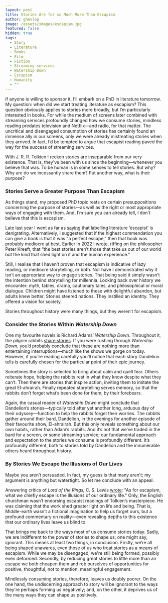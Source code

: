 ```yaml
---
layout: post
title: Stories Are for so Much More Than Escapism
author: gheslop
image: /assets/images/escapism.jpg
featured: false
hidden: true
tags:
  - Story
  - Literature
  - Books
  - Film
  - Fiction
  - Streaming services
  - Watership Down
  - Escapism
  - Humanity
  - ""
---
```

If anyone is willing to sponsor it, I’ll embark on a PhD in literature tomorrow. My question: when did we start treating literature as escapism? This question obviously applies to stories more broadly, but I’m particularly interested in books. For while the medium of screens later combined with streaming services profoundly changed how we consume stories, mindless reading predates television and Netflix—and radio, for that matter. The uncritical and disengaged consumption of stories has certainly found an immense ally in our screens, only we were already mistreating stories when they arrived. In fact, I’d be tempted to argue that escapist reading paved the way for the success of streaming services. 

With J. R. R. Tolkien I reckon stories are inseparable from our very existence. That is, they’ve been with us since the beginning—whenever you believe that was. To be human is in some senses to tell stories. But why? Why are do we incessantly share them? Put another way, what is their purpose?

### Stories Serve a Greater Purpose Than Escapism

As things stand, my proposed PhD topic rests on certain presuppositions concerning the purpose of stories—as well as the right or most appropriate ways of engaging with them. And, I’m sure you can already tell, I don’t believe that this is escapism. 

Late last year I went as far as [saying](https://rekindle.co.za/content/2022-12-12-best-books-2022) that labelling literature ‘escapist’ is denigrating. Alternatively, I suggested that if the highest commendation you can give a book is that it was "a perfect escape," then that book was probably mediocre at best. Earlier in 2022 I [wrote](https://rekindle.co.za/content/2022-06-09-reading-fiction), riffing on the philosopher Peter Kreeft, that “the best stories aren’t those that take us out of our world but the kind that shed light on it and the human experience.” 

Still, I realise that I haven’t proven that escapism is indicative of lazy reading, or mediocre storytelling, or both. Nor have I demonstrated why it isn’t an appropriate way to engage stories. That being said it simply wasn’t the intention behind storytelling for millennia. Looking back over history we encounter: myth, fables, drama, cautionary tales, and philosophical or moral dialogue. Children might have listened to these with delightful abandon, but adults knew better. Stories steered nations. They instilled an identity. They offered a vision for society.

Stories throughout history were many things, but they weren’t for escapism.

### Consider the Stories Within *Watership Down*

One my favourite novels is Richard Adams’ *Watership Down*. Throughout it, the pilgrim rabbits [share stories](https://rekindle.co.za/content/2021-10-14-the-power-of-story-to-form-community-reading-together). If you were rushing through *Watership Down*, you’d probably conclude that these are nothing more than entertaining interruptions—much like the shows we gorge on today. However, if you’re reading carefully you’ll notice that each story Dandelion tells is carefully chosen for the particular point of their epic journey.

Sometimes the story is selected to bring about calm and quell fear. Others reiterate hope, helping the rabbits rest in what they know despite what they can’t. Then there are stories that inspire action, inviting them to imitate the great El-ahrairah. Finally repeated storytelling serves memory, so that the rabbits don’t forget what’s been done for them, by their forebears.

Again, the casual reader of *Watership Down* might conclude that Dandelion’s stories—typically told after yet another long, arduous day of their odyssey—function to help the rabbits forget their worries. The rabbits gather around their bard, Dandelion, in the evenings for another episode of their favourite show, El-ahrairah. But this only reveals something about our own habits, rather than Adam’s rabbits. And it’s not that we’ve traded in the bard for a screen, or some streaming service; our fundamental approach and expectation to the stories we consume is profoundly different. It’s profoundly different, both to stories told by Dandelion and the innumerable others heard throughout history.

### By Stories We Escape the Illusions of Our Lives

Maybe you aren’t persuaded. In fact, my guess is that many aren’t; my argument is anything but watertight. So let me conclude with an appeal.

Answering critics of *Lord of the Rings,* C. S. Lewis [wrote](https://www.theonering.com/the-gods-return-to-earth-c-s-lewis-review-of-the-fellowship-of-the-ring/): "As for escapism, what we chiefly escape is the illusions of our ordinary life." Only, the English churchman wasn’t endorsing escapist readings of Tolkien’s masterpiece. He was claiming that the work shed greater light on life and being. That is, Middle-earth wasn’t a fictional imagination to help us forget ours, but a profound commentary on reality—even revealing depths to this existence that our ordinary lives leave us blind to.

That brings me back to the ways most of us consume stories today. Sadly, we are indifferent to the power of stories to shape us; one might say, ignorant. This means at least two things, in conclusion. Firstly, we’re all being shaped unawares, even those of us who treat stories as a means of escapism. While we may be disengaged, we're still being formed, possibly even deformed. Secondly, by reducing great stories to little more than an escape we both cheapen them and rob ourselves of opportunities for positive, thoughtful, not to mention, meaningful engagement.

Mindlessly consuming stories, therefore, leaves us doubly poorer. On the one hand, the undiscerning approach to story will be ignorant to the ways they're perhaps forming us negatively; and, on the other, it deprives us of the many ways they can shape us positively.